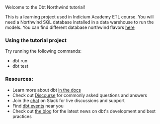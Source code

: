 Welcome to the Dbt Northwind tutorial!

This is a learning project used in Indicium Academy ETL course. You will need a Northwind SQL database installed in a data warehouse to run the models. You can find different database northwind flavors [here](https://github.com/pthom/northwind_psql)

### Using the tutorial project

Try running the following commands:
- dbt run
- dbt test


### Resources:
- Learn more about dbt [in the docs](https://docs.getdbt.com/docs/introduction)
- Check out [Discourse](https://discourse.getdbt.com/) for commonly asked questions and answers
- Join the [chat](http://slack.getdbt.com/) on Slack for live discussions and support
- Find [dbt events](https://events.getdbt.com) near you
- Check out [the blog](https://blog.getdbt.com/) for the latest news on dbt's development and best practices
